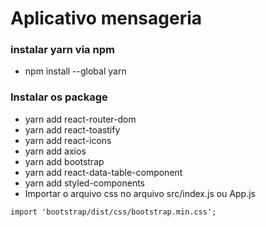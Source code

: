 # Aplicativo mensageria
### instalar yarn via npm
- npm install --global yarn
### Instalar os package
- yarn add react-router-dom
- yarn add react-toastify
- yarn add react-icons
- yarn add axios
- yarn add bootstrap
- yarn add react-data-table-component
- yarn add styled-components
- Importar o arquivo css no arquivo src/index.js ou App.js
```
import 'bootstrap/dist/css/bootstrap.min.css';
```